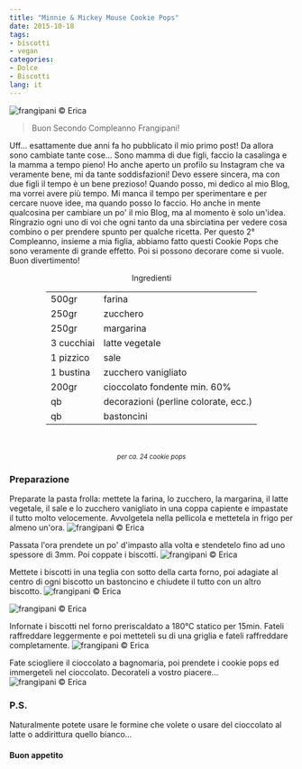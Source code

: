 ```yaml
---
title: "Minnie & Mickey Mouse Cookie Pops"
date: 2015-10-18
tags:
- biscotti
- vegan
categories:
- Dolce
- Biscotti
lang: it
---
```

![](header.jpg "frangipani © Erica")

> Buon Secondo Compleanno Frangipani!

Uff... esattamente due anni fa ho pubblicato il mio primo post! Da allora sono cambiate tante cose... Sono mamma di due figli, faccio la casalinga e la mamma a tempo pieno! Ho anche aperto un profilo su Instagram che va veramente bene, mi da tante soddisfazioni! Devo essere sincera, ma con due figli il tempo è un bene prezioso! Quando posso, mi dedico al mio Blog, ma vorrei avere più tempo. Mi manca il tempo per sperimentare e per cercare nuove idee, ma quando posso lo faccio. Ho anche in mente qualcosina per cambiare un po' il mio Blog, ma al momento è solo un'idea. Ringrazio ogni uno di voi che ogni tanto da una sbirciatina per vedere cosa combino o per prendere spunto per qualche ricetta. Per questo 2° Compleanno, insieme a mia figlia, abbiamo fatto questi Cookie Pops che sono veramente di grande effetto. Poi si possono decorare come si vuole. Buon divertimento!


<div id="wrapper" style="text-align: center">
  <div id="yourdiv" style="display: inline-block;">
    <div class="ingredients">
      <div class="ingredients-title">Ingredienti</div>
      <table>
        <tbody>
          </tr>
          <tr>
            <td>500gr</td>
            <td>farina</td>
          </tr>
          <tr>
            <td>250gr</td>
            <td>zucchero</td>
          </tr>
          <tr>
            <td>250gr</td>
            <td>margarina</td>
          </tr>
          <tr>
            <td>3 cucchiai</td>
            <td>latte vegetale</td> 
          </tr>
          <tr>
            <td>1 pizzico</td>
            <td>sale</td>
          </tr>
          <tr>
            <td>1 bustina</td>
            <td>zucchero vanigliato</td>
          </tr>
          <tr>
            <td>200gr</td>
            <td>cioccolato fondente min. 60%</td>
          </tr>
          <tr>
            <td>qb</td>
            <td>decorazioni (perline colorate, ecc.)</td>  
          </tr>
          <tr>
            <td>qb</td>
            <td>bastoncini</td>    
          </tr>
        </tbody>
      </table>
      <br></br>
      <i class="pull-right" style="font-size: 80%;">per ca. 24 cookie pops</i>
    </div>
  </div>
</div>


<h3>
  <font color="grey">
    <i class="fa fa-cogs"></i>
  </font> Preparazione
</h3>

Preparate la pasta frolla: mettete la farina, lo zucchero, la margarina, il latte vegetale, il sale e lo zucchero vanigliato in una coppa capiente e impastate il tutto molto velocemente. Avvolgetela nella pellicola e mettetela in frigo per almeno un'ora. 
![](impasto.jpg "frangipani © Erica")

Passata l'ora prendete un po' d'impasto alla volta e stendetelo fino ad uno spessore di 3mm. Poi coppate i biscotti.
![](stendere.jpg "frangipani © Erica")

Mettete i biscotti in una teglia con sotto della carta forno, poi adagiate al centro di ogni biscotto un bastoncino e chiudete il tutto con un altro biscotto.
![](teglia1.jpg "frangipani © Erica")

![](teglia2.jpg "frangipani © Erica")

Infornate i biscotti nel forno preriscaldato a 180°C statico per 15min. Fateli raffreddare leggermente e poi metteteli su di una griglia e fateli raffreddare completamente.
![](sfornati.jpg "frangipani © Erica")

Fate sciogliere il cioccolato a bagnomaria, poi prendete i cookie pops ed immergeteli nel cioccolato. Decorateli a vostro piacere...
![](risultato.jpg "frangipani © Erica")


<h3>
  <font color="#FFCC00">
    <i class="fa fa-lightbulb-o"></i>
  </font> P.S.
</h3>

Naturalmente potete usare le formine che volete o usare del cioccolato al latte o addirittura quello bianco...

<h4>Buon appetito
  <font color="red">
    <i class="fa fa-smile-o"></i>
  </font>
</h4>